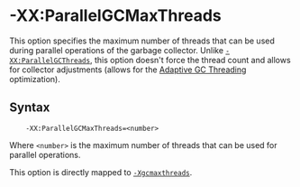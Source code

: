 <!--
* Copyright (c) 2017, 2021 IBM Corp. and others
*
* This program and the accompanying materials are made
* available under the terms of the Eclipse Public License 2.0
* which accompanies this distribution and is available at
* https://www.eclipse.org/legal/epl-2.0/ or the Apache
* License, Version 2.0 which accompanies this distribution and
* is available at https://www.apache.org/licenses/LICENSE-2.0.
*
* This Source Code may also be made available under the
* following Secondary Licenses when the conditions for such
* availability set forth in the Eclipse Public License, v. 2.0
* are satisfied: GNU General Public License, version 2 with
* the GNU Classpath Exception [1] and GNU General Public
* License, version 2 with the OpenJDK Assembly Exception [2].
*
* [1] https://www.gnu.org/software/classpath/license.html
* [2] http://openjdk.java.net/legal/assembly-exception.html
*
* SPDX-License-Identifier: EPL-2.0 OR Apache-2.0 OR GPL-2.0 WITH
* Classpath-exception-2.0 OR LicenseRef-GPL-2.0 WITH Assembly-exception
-->

# -XX:ParallelGCMaxThreads

This option specifies the maximum number of threads that can be used during parallel operations of the garbage collector. Unlike [`-XX:ParallelGCThreads`](xxparallelgcthreads.md), this option doesn't force the thread count and allows for collector adjustments (allows for the [Adaptive GC Threading](xxadaptivegcthreading.md) optimization).

## Syntax

        -XX:ParallelGCMaxThreads=<number>

Where `<number>` is the maximum number of threads that can be used for parallel operations. 

This option is directly mapped to [`-Xgcmaxthreads`](xgcmaxthreads.md).

<!-- ==== END OF TOPIC ==== xxparallelgcmaxthreads.md ==== -->
